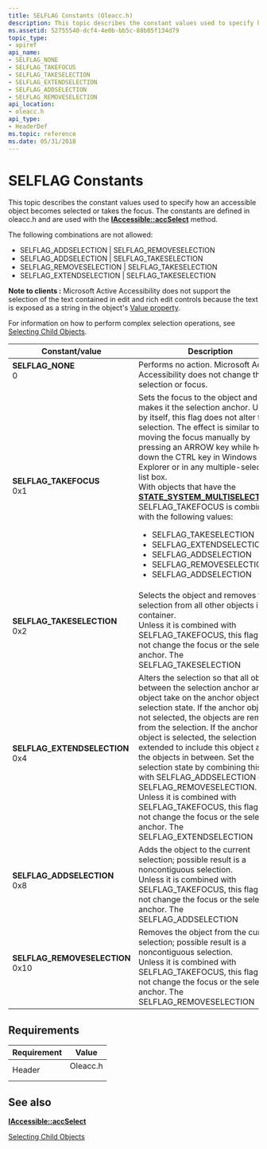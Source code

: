 ```yaml
---
title: SELFLAG Constants (Oleacc.h)
description: This topic describes the constant values used to specify how an accessible object becomes selected or takes the focus.
ms.assetid: 52755540-dcf4-4e0b-bb5c-88b05f134d79
topic_type:
- apiref
api_name:
- SELFLAG_NONE
- SELFLAG_TAKEFOCUS
- SELFLAG_TAKESELECTION
- SELFLAG_EXTENDSELECTION
- SELFLAG_ADDSELECTION
- SELFLAG_REMOVESELECTION
api_location:
- oleacc.h
api_type:
- HeaderDef
ms.topic: reference
ms.date: 05/31/2018
---
```


# SELFLAG Constants

This topic describes the constant values used to specify how an accessible object becomes selected or takes the focus. The constants are defined in oleacc.h and are used with the [**IAccessible::accSelect**](/windows/desktop/api/Oleacc/nf-oleacc-iaccessible-accselect) method.

The following combinations are not allowed:

-   SELFLAG\_ADDSELECTION \| SELFLAG\_REMOVESELECTION
-   SELFLAG\_ADDSELECTION \| SELFLAG\_TAKESELECTION
-   SELFLAG\_REMOVESELECTION \| SELFLAG\_TAKESELECTION
-   SELFLAG\_EXTENDSELECTION \| SELFLAG\_TAKESELECTION

**Note to clients :** Microsoft Active Accessibility does not support the selection of the text contained in edit and rich edit controls because the text is exposed as a string in the object's [Value property](value-property.md).

For information on how to perform complex selection operations, see [Selecting Child Objects](selecting-child-objects.md).




| Constant/value | Description | 
|----------------|-------------|
| <span id="SELFLAG_NONE"></span><span id="selflag_none"></span><dl><dt><strong>SELFLAG_NONE</strong></dt><dt>0</dt></dl> | Performs no action. Microsoft Active Accessibility does not change the selection or focus.<br /> | 
| <span id="SELFLAG_TAKEFOCUS"></span><span id="selflag_takefocus"></span><dl><dt><strong>SELFLAG_TAKEFOCUS</strong></dt><dt>0x1</dt></dl> | Sets the focus to the object and makes it the selection anchor. Used by itself, this flag does not alter the selection. The effect is similar to moving the focus manually by pressing an ARROW key while holding down the CTRL key in Windows Explorer or in any multiple-selection list box. <br /> With objects that have the <a href="object-state-constants.md"><strong>STATE_SYSTEM_MULTISELECTABLE</strong></a>, SELFLAG_TAKEFOCUS is combined with the following values:<br /><ul><li>SELFLAG_TAKESELECTION</li><li>SELFLAG_EXTENDSELECTION</li><li>SELFLAG_ADDSELECTION</li><li>SELFLAG_REMOVESELECTION</li><li>SELFLAG_ADDSELECTION | SELFLAG_EXTENDSELECTION</li><li>SELFLAG_REMOVESELECTION | SELFLAG_EXTENDSELECTION</li></ul>If you call <a href="/windows/desktop/api/Oleacc/nf-oleacc-iaccessible-accselect"><strong>IAccessible::accSelect</strong></a> with the SELFLAG_TAKEFOCUS flag on an object that has an <strong>HWND</strong>, the flag will take effect only if the object's parent already has the focus.<br /> | 
| <span id="SELFLAG_TAKESELECTION"></span><span id="selflag_takeselection"></span><dl><dt><strong>SELFLAG_TAKESELECTION</strong></dt><dt>0x2</dt></dl> | Selects the object and removes the selection from all other objects in the container. <br /> Unless it is combined with SELFLAG_TAKEFOCUS, this flag does not change the focus or the selection anchor. The SELFLAG_TAKESELECTION | SELFLAG_TAKEFOCUS combination is equivalent to single-clicking an item in Windows Explorer.<br /> This flag must not be combined with the following flags:<br /><ul><li>SELFLAG_ADDSELECTION</li><li>SELFLAG_REMOVESELECTION</li><li>SELFLAG_EXTENDSELECTION</li></ul> | 
| <span id="SELFLAG_EXTENDSELECTION"></span><span id="selflag_extendselection"></span><dl><dt><strong>SELFLAG_EXTENDSELECTION</strong></dt><dt>0x4</dt></dl> | Alters the selection so that all objects between the selection anchor and this object take on the anchor object's selection state. If the anchor object is not selected, the objects are removed from the selection. If the anchor object is selected, the selection is extended to include this object and all the objects in between. Set the selection state by combining this flag with SELFLAG_ADDSELECTION or SELFLAG_REMOVESELECTION. <br /> Unless it is combined with SELFLAG_TAKEFOCUS, this flag does not change the focus or the selection anchor. The SELFLAG_EXTENDSELECTION | SELFLAG_TAKEFOCUS combination is equivalent to adding an item to a selection manually by holding down the SHIFT key and clicking an unselected object in Windows Explorer.<br /> This flag is not combined with SELFLAG_TAKESELECTION.<br /> | 
| <span id="SELFLAG_ADDSELECTION"></span><span id="selflag_addselection"></span><dl><dt><strong>SELFLAG_ADDSELECTION</strong></dt><dt>0x8</dt></dl> | Adds the object to the current selection; possible result is a noncontiguous selection. <br /> Unless it is combined with SELFLAG_TAKEFOCUS, this flag does not change the focus or the selection anchor. The SELFLAG_ADDSELECTION | SELFLAG_TAKEFOCUS combination is equivalent to adding an item to a selection manually by holding down the CTRL key and clicking an unselected object in Windows Explorer.<br /> This flag is not combined with SELFLAG_REMOVESELECTION or SELFLAG_TAKESELECTION.<br /> | 
| <span id="SELFLAG_REMOVESELECTION"></span><span id="selflag_removeselection"></span><dl><dt><strong>SELFLAG_REMOVESELECTION</strong></dt><dt>0x10</dt></dl> | Removes the object from the current selection; possible result is a noncontiguous selection. <br /> Unless it is combined with SELFLAG_TAKEFOCUS, this flag does not change the focus or the selection anchor. The SELFLAG_REMOVESELECTION | SELFLAG_TAKEFOCUS combination is equivalent to removing an item from a selection manually, by holding down the CTRL key while clicking a selected object in Windows Explorer.<br /> This flag is not combined with SELFLAG_ADDSELECTION or SELFLAG_TAKESELECTION.<br /> | 




## Requirements



| Requirement | Value |
|-------------------|-------------------------------------------------------------------------------------|
| Header<br/> | <dl> <dt>Oleacc.h</dt> </dl> |



## See also

<dl> <dt>

[**IAccessible::accSelect**](/windows/desktop/api/Oleacc/nf-oleacc-iaccessible-accselect)
</dt> <dt>

[Selecting Child Objects](selecting-child-objects.md)
</dt> </dl>

 

 





